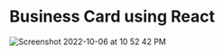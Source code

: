 # Business Card using React


<!-- ![Screenshot 2022-10-06 at 10 47 36 PM](https://user-images.githubusercontent.com/77909856/194377504-05e2d8d8-1448-419d-a498-3b2d6afd5040.png) -->



![Screenshot 2022-10-06 at 10 52 42 PM](https://user-images.githubusercontent.com/77909856/194378520-b1db5efd-37c3-475d-9302-1e43f965c51e.png)
